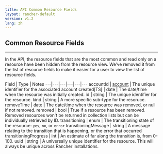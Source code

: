 ```yaml
---
title: API Common Resource Fields
layout: rancher-default
version: v1.2
lang: zh
---
```


## Common Resource Fields
---

In the API, the resource fields that are the most common and read only on a resource have been hidden from the resource view. We've removed it from the list of resource fields to make it easier for a user to view the list of resource fields.


Field | Type |  Notes
---|---|---|---|---|---
accountId | [account]({{site.baseurl}}/rancher/{{page.version}}/{{page.lang}}/api/api-resources/account/) | The unique identifier for the associated account
created[TS] | date | The date/time when the resource was initially created.
id | string | The unique identifier for the resource.
kind | string | A more specific sub-type for the resoruce.
removeTime | date |  The date/time when the resource was removed, or null if not removed.
removed | bool |  True if a resource has been removed.  Removed resources won't be returned in collection lists but can be individually retrieved by ID.
transitioning | enum |  The transitioning state of the resource:  `yes`, `no`, or `error`
transitioningMessage | string |  A message relating to the transition that is happening, or the error that occurred
transitioningProgress | int |  An estimate of far along the transition is, from 0-100.
uuid | string |  A universally unique identifier for the resource.  This will always be unique across Rancher installations.
